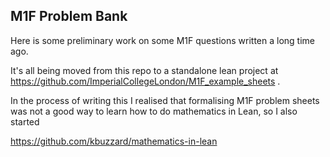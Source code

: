 M1F Problem Bank
----------------

Here is some preliminary work on some M1F questions written a long time ago.

It's all being moved from this repo to a standalone lean project at https://github.com/ImperialCollegeLondon/M1F_example_sheets .

In the process of writing this I realised that formalising M1F problem sheets was not a good way to learn how to do mathematics in Lean, so I also started

https://github.com/kbuzzard/mathematics-in-lean
